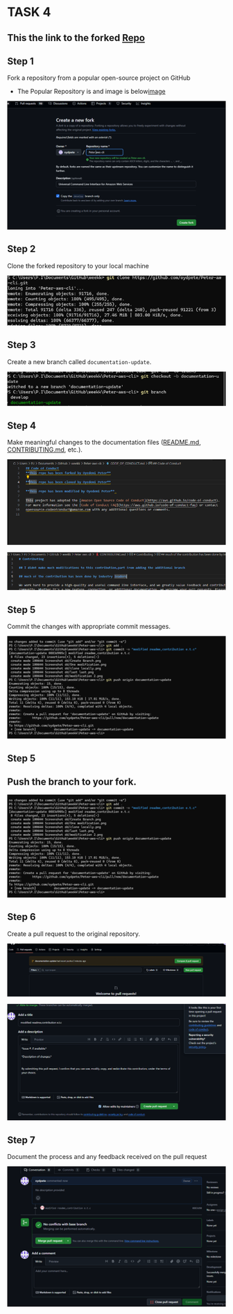 # TASK 4

## This the link to the forked [Repo](https://github.com/oydpete/Peter-aws-cli/tree/documentation-update)

## Step 1

Fork a repository from a popular open-source project on GitHub

   * The Popular Repository is  and image is below[image](<../TASK 4/Screenshot d/last last.png>)

   ![alt text](<../TASK 4/Screenshot d/last last.png>)



## Step 2 

Clone the forked repository to your local machine


![alt text](<../TASK 4/Screenshot d/clone locally.png>)

## Step 3

Create a new branch called  `documentation-update`.


![alt text](<../TASK 4/Screenshot d/Create Branch.png>)

## Step 4 
Make meaningful changes to the documentation files ([README.md](http://README.md), [CONTRIBUTING.md](http://CONTRIBUTING.md), etc.).

 ![alt text](<../TASK 4/Screenshot d/One modification.png>)

  ![alt text](<../TASK 4/Screenshot d/modification 2.png>)

## Step 5
Commit the changes with appropriate commit messages.


 ![alt text](<../TASK 4/Screenshot d/Push branch.png>)
## Step 5 

Push the branch to your fork.
-

![alt text](<../TASK 4/Screenshot d/Push branch.png>)

## Step 6
Create a pull request to the original repository.

![alt text](<../TASK 4/Screenshot d/Push or pull.png>)

![alt text](<../TASK 4/Screenshot d/creaste pr.png>)

## Step 7 

Document the process and any feedback received on the pull request


![alt text](<../TASK 4/Screenshot d/merge real.png>)


